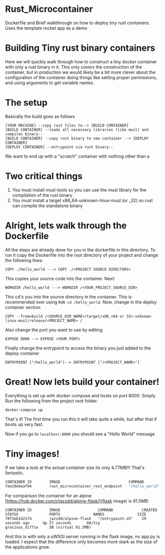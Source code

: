# Rust_Microcontainer
Dockerfile and Brief walkthrough on how to deploy tiny rust containers. Uses the template rocket app as a demo

# Building Tiny rust binary containers 
Here we will quickly walk through how to construct a tiny docker container with only a rust binary in 
it. This only covers the construction of the container, but in production we would likely be a bit more
clever about the configuration of the container doing things like setting proper permissions, and using
arguments to get variable names. 

# The setup 
Basically the build goes as follows
```
[YOUR MACHINE] --copy rust files to--> [BUILD CONTAINER]
[BUILD CONTAINER] --loads all necessary libraries (like musl) and compiles binary--
[BUILD CONTAINER] --copy rust binary to new container --> [DEPLOY CONTAINER]
[DEPLOY CONTAINER] --entrypoint via rust binary--
```
We want to end up with a "scratch" container with nothing other than a 

# Two critical things
1) You must install musl-tools so you can use the musl library for the compilation of the rust binary
2) You must install a target x86_64-unknown-linux-musl (or _32) so rust can compile the standalone binary

# Alright, lets walk through the Dockerfile
All the steps are already done for you in the dockerfile in this directory. To run it copy the Dockerfile 
into the root directory of your project and change the following lines: 
```
COPY ./hello_world ---> COPY ./<PROJECT SOURCE DIRECTORY> 
```
This copies your source code into the container. Next: 
```
WORKDIR /hello_world ---> WORKDIR /<YOUR_PROJECT_SOURCE_DIR>
```
This cd's you into the source directory in the container. This is recommended over using `RUN cd /hello_world`.
Now, change in the deploy container section
```
COPY --from=build /<SOURCE_DIR_NAME>/target/x86_<64 or 32>-unknown-linux-musl/release/<PROJECT_NAME> /
```
Also change the port you want to use by editing 
```
EXPOSE 8000 --> EXPOSE <YOUR PORT> 
```
Finally change the entrypoint to access the binary you just added to the deploy container
```
ENTRYPOINT ["/hello_world"]--> ENTRYPOINT ["/<PROJECT_NAME>"]
```

# Great! Now lets build your container!
Everything is set up with docker compose and hosts on port 8000. Simply Run the following from the project root folder:
```
docker-compose up
```
That's it! The first time you run this it will take quite a while, but after that if boots up very fast.

Now if you go to `localhost:8000` you should see a "Hello World" message

# Tiny images! 
If we take a look at the actual container size its only 4.77MB!!! That's fantastic. 
```bash
CONTAINER ID        IMAGE                               COMMAND             CREATED             STATUS              PORTS                    NAMES                                 SIZE
fee29ebeaf94        rust_microcontainer_rest_endpoint   "/hello_world"      23 seconds ago      Up 21 seconds       0.0.0.0:8000->8000/tcp   rust_microcontainer_rest_endpoint_1   0B (virtual 4.77MB)
```
For comparison the container for an alpine [https://hub.docker.com/r/jazzdd/alpine-flask/](flask image) is 81.5MB: 
```
CONTAINER ID        IMAGE                 COMMAND             CREATED             STATUS              PORTS               NAMES               SIZE
70f3eb1d21f4        jazzdd/alpine-flask   "/entrypoint.sh"    29 seconds ago      Up 27 seconds       80/tcp              gracious_diffie     5B (virtual 81.5MB)
```
And this is with only a uWSGI server running in the flask image, no app.py is loaded. I expect that the difference only becomes more stark as the size of the applications grow.


